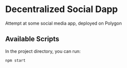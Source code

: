 # Decentralized Social Dapp

Attempt at some social media app, deployed on Polygon

## Available Scripts

In the project directory, you can run:

```
npm start
```